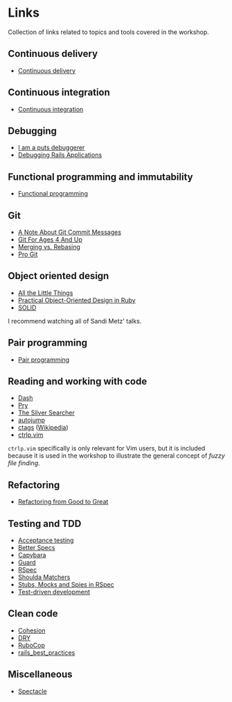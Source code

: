 # Links

Collection of links related to topics and tools covered in the workshop.

## Continuous delivery

* [Continuous delivery](https://en.wikipedia.org/wiki/Continuous_delivery)

## Continuous integration

* [Continuous integration](https://en.wikipedia.org/wiki/Continuous_integration)

## Debugging

* [I am a puts debuggerer](https://tenderlovemaking.com/2016/02/05/i-am-a-puts-debuggerer.html)
* [Debugging Rails Applications](http://guides.rubyonrails.org/debugging_rails_applications.html)

## Functional programming and immutability

* [Functional programming](https://en.wikipedia.org/wiki/Functional_programming)

## Git

* [A Note About Git Commit Messages](http://tbaggery.com/2008/04/19/a-note-about-git-commit-messages.html)
* [Git For Ages 4 And Up](https://www.youtube.com/watch?v=1ffBJ4sVUb4)
* [Merging vs. Rebasing](https://www.atlassian.com/git/tutorials/merging-vs-rebasing)
* [Pro Git](https://git-scm.com/book/en/v2)

## Object oriented design

* [All the Little Things](https://www.youtube.com/watch?v=8bZh5LMaSmE)
* [Practical Object-Oriented Design in Ruby](http://www.poodr.com/)
* [SOLID](https://en.wikipedia.org/wiki/SOLID_(object-oriented_design))

I recommend watching all of Sandi Metz' talks.

## Pair programming

* [Pair programming](https://en.wikipedia.org/wiki/Pair_programming)

## Reading and working with code

* [Dash](https://kapeli.com/dash)
* [Pry](http://pryrepl.org/)
* [The Silver Searcher](https://github.com/ggreer/the_silver_searcher)
* [autojump](https://github.com/wting/autojump)
* [ctags](http://ctags.sourceforge.net/) ([Wikipedia](https://en.wikipedia.org/wiki/Ctags))
* [ctrlp.vim](https://github.com/ctrlpvim/ctrlp.vim)

`ctrlp.vim` specifically is only relevant for Vim users, but it is included
because it is used in the workshop to illustrate the general concept of *fuzzy
file finding*.

## Refactoring

* [Refactoring from Good to Great](https://www.youtube.com/watch?v=DC-pQPq0acs)

## Testing and TDD

* [Acceptance testing](https://en.wikipedia.org/wiki/Acceptance_testing)
* [Better Specs](http://www.betterspecs.org/)
* [Capybara](https://github.com/teamcapybara/capybara)
* [Guard](https://github.com/guard/guard)
* [RSpec](http://rspec.info/)
* [Shoulda Matchers](https://github.com/thoughtbot/shoulda-matchers)
* [Stubs, Mocks and Spies in RSpec](https://about.futurelearn.com/blog/stubs-mocks-spies-rspec/)
* [Test-driven development](https://en.wikipedia.org/wiki/Test-driven_development)

## Clean code

* [Cohesion](https://en.wikipedia.org/wiki/Cohesion_(computer_science))
* [DRY](https://en.wikipedia.org/wiki/Don%27t_repeat_yourself)
* [RuboCop](https://github.com/bbatsov/rubocop)
* [rails_best_practices](https://github.com/flyerhzm/rails_best_practices)

## Miscellaneous

* [Spectacle](https://www.spectacleapp.com/)
